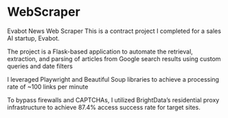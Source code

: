 # WebScraper
Evabot News Web Scraper
This is a contract project I completed for a sales AI startup, Evabot. 

The project is a Flask-based application to automate the retrieval, extraction, and parsing of articles from
Google search results using custom queries and date filters

I leveraged Playwright and Beautiful Soup libraries to achieve a processing rate of ~100 links per minute

To bypass firewalls and CAPTCHAs, I utilized BrightData’s residential proxy infrastructure to achieve 87.4% access success rate for target sites.
